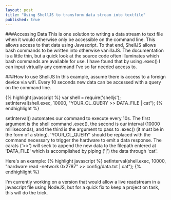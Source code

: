 ```yaml
---
layout: post
title: "Using ShellJS to transform data stream into textfile"
published: true
---
```


###Accessing Data
This is one solution to writing a data stream to text file when it would otherwise only be accessible on the command line. This allows access to that data using Javascript. To that end, ShellJS allows bash commands to be written into otherwise vanillaJS. The documentation is a little thin, but a quick look at the source code often illuminates which bash commands are available for use. I have found that by using .exec\(\) I can input virtually any command I've so far needed access to.

###How to use ShellJS
In this example, assume there is access to a foreign device via wifi. Every 10 seconds new data can be accessed with a query on the command line. 

{% highlight javascript %}
var shell = require('shelljs');
setInterval(shell.exec, 10000, "YOUR\_CL\_QUERY >> DATA_FILE | cat");
{% endhighlight %}

setInterval\(\) automates our command to execute every 10s. The first argument is the shell command .exec\(\), the second is our interval \(10000 milliseconds\), and the third is the argument to pass to .exec\(\) \(it must be in the form of a string\). 'YOUR_CL_QUERY' should be replaced with the command necessary to trigger the hardware to emit a data response. The carats \('\>\>'\) will seek to append the new data to the filepath entered at 'DATA_FILE' which is accomplished by piping \('|'\) the data through 'cat'.

Here's an example:
{% highlight javascript %}
setInterval(shell.exec, 10000, "hardware read -network 0x2787" >> config/data.txt | cat");
{% endhighlight %}

I'm currently working on a version that would allow a live readstream in a javascript file using NodeJS, but for a quick fix to keep a project on task, this will do the trick.
